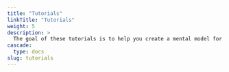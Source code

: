 ```yaml
---
title: "Tutorials"
linkTitle: "Tutorials"
weight: 5
description: >
  The goal of these tutorials is to help you create a mental model for how LocalStack works.
cascade:
  type: docs
slug: tutorials
---
```


<!-- this div is used as a reference point of where to apply custom style to the list of subcontent -->
<div id="tutorial-page"></div>